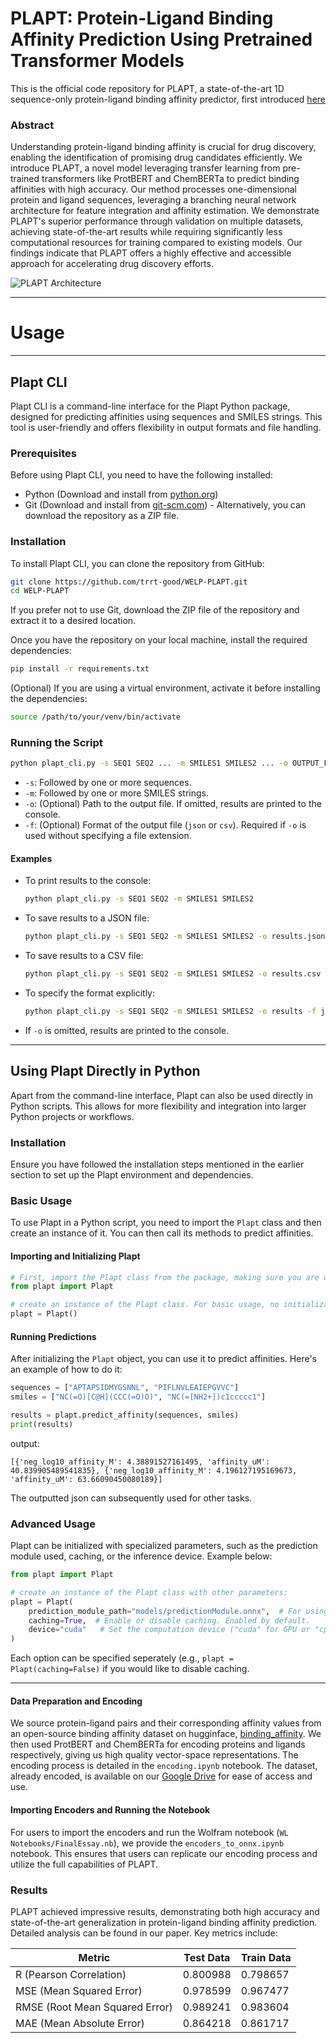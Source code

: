 # **PLAPT: Protein-Ligand Binding Affinity Prediction Using Pretrained Transformer Models**

This is the official code repository for PLAPT, a state-of-the-art 1D sequence-only protein-ligand binding affinity predictor, first introduced [here](https://community.wolfram.com/groups/-/m/t/3094670)

### Abstract
Understanding protein-ligand binding affinity is crucial for drug discovery, enabling the identification of promising drug candidates efficiently. We introduce PLAPT, a novel model leveraging transfer learning from pre-trained transformers like ProtBERT and ChemBERTa to predict binding affinities with high accuracy. Our method processes one-dimensional protein and ligand sequences, leveraging a branching neural network architecture for feature integration and affinity estimation. We demonstrate PLAPT's superior performance through validation on multiple datasets, achieving state-of-the-art results while requiring significantly less computational resources for training compared to existing models. Our findings indicate that PLAPT offers a highly effective and accessible approach for accelerating drug discovery efforts.

![PLAPT Architecture](https://github.com/trrt-good/WELP-PLAPT/blob/main/Diagrams/PLAPT.png)

---
# Usage
---
## Plapt CLI

Plapt CLI is a command-line interface for the Plapt Python package, designed for predicting affinities using sequences and SMILES strings. This tool is user-friendly and offers flexibility in output formats and file handling.

### Prerequisites

Before using Plapt CLI, you need to have the following installed:
- Python (Download and install from [python.org](https://www.python.org/))
- Git (Download and install from [git-scm.com](https://git-scm.com/)) - Alternatively, you can download the repository as a ZIP file.

### Installation

To install Plapt CLI, you can clone the repository from GitHub:

```bash
git clone https://github.com/trrt-good/WELP-PLAPT.git
cd WELP-PLAPT
```

If you prefer not to use Git, download the ZIP file of the repository and extract it to a desired location.

Once you have the repository on your local machine, install the required dependencies:

```bash
pip install -r requirements.txt
```

(Optional) If you are using a virtual environment, activate it before installing the dependencies:

```bash
source /path/to/your/venv/bin/activate
```

### Running the Script

```bash
python plapt_cli.py -s SEQ1 SEQ2 ... -m SMILES1 SMILES2 ... -o OUTPUT_FILE -f FORMAT
```

- `-s`: Followed by one or more sequences.
- `-m`: Followed by one or more SMILES strings.
- `-o`: (Optional) Path to the output file. If omitted, results are printed to the console.
- `-f`: (Optional) Format of the output file (`json` or `csv`). Required if `-o` is used without specifying a file extension.

#### Examples

- To print results to the console:

  ```bash
  python plapt_cli.py -s SEQ1 SEQ2 -m SMILES1 SMILES2
  ```

- To save results to a JSON file:

  ```bash
  python plapt_cli.py -s SEQ1 SEQ2 -m SMILES1 SMILES2 -o results.json
  ```

- To save results to a CSV file:

  ```bash
  python plapt_cli.py -s SEQ1 SEQ2 -m SMILES1 SMILES2 -o results.csv
  ```

- To specify the format explicitly:

  ```bash
  python plapt_cli.py -s SEQ1 SEQ2 -m SMILES1 SMILES2 -o results -f json
  ```

- If `-o` is omitted, results are printed to the console.

---

## Using Plapt Directly in Python

Apart from the command-line interface, Plapt can also be used directly in Python scripts. This allows for more flexibility and integration into larger Python projects or workflows.

### Installation

Ensure you have followed the installation steps mentioned in the earlier section to set up the Plapt environment and dependencies. 

### Basic Usage

To use Plapt in a Python script, you need to import the `Plapt` class and then create an instance of it. You can then call its methods to predict affinities.

#### Importing and Initializing Plapt

``` python
# First, import the Plapt class from the package, making sure you are working in the same directory as the plapt.py file:
from plapt import Plapt

# create an instance of the Plapt class. For basic usage, no initialization parameters are needed:
plapt = Plapt()
```

#### Running Predictions
After initializing the `Plapt` object, you can use it to predict affinities. Here's an example of how to do it:

```python
sequences = ["APTAPSIDMYGSNNL", "PIFLNVLEAIEPGVVC"]
smiles = ["NC(=O)[C@H](CCC(=O)O)", "NC(=[NH2+])c1ccccc1"]

results = plapt.predict_affinity(sequences, smiles)
print(results)
```
output:
```
[{'neg_log10_affinity_M': 4.38891527161495, 'affinity_uM': 40.839905489541835}, {'neg_log10_affinity_M': 4.196127195169673, 'affinity_uM': 63.66090450080189}]
```
The outputted json can subsequently used for other tasks.

### Advanced Usage

Plapt can be initialized with specialized parameters, such as the prediction module used, caching, or the inference device. Example below:
``` python
from plapt import Plapt

# create an instance of the Plapt class with other parameters:
plapt = Plapt(
    prediction_module_path="models/predictionModule.onnx",  # For using a different prediction module. This is set to "models/predictionModule.onnx" by default. 
    caching=True,  # Enable or disable caching. Enabled by default.
    device="cuda"   # Set the computation device ("cuda" for GPU or "cpu" for CPU). If cuda isn't available on your system, it will fallback to "cpu" automatically.
)
```
Each option can be specified seperately (e.g., `plapt = Plapt(caching=False)` if you would like to disable caching. 

---


#### Data Preparation and Encoding
We source protein-ligand pairs and their corresponding affinity values from an open-source binding affinity dataset on hugginface, [binding_affinity](https://huggingface.co/datasets/jglaser/binding_affinity). We then used ProtBERT and ChemBERTa for encoding proteins and ligands respectively, giving us high quality vector-space representations. The encoding process is detailed in the `encoding.ipynb` notebook. The dataset, already encoded, is available on our [Google Drive](https://drive.google.com/drive/folders/1e-ujgHx5bW0JKxSZY5u34As77o4-IIFs?usp=sharing) for ease of access and use.

#### Importing Encoders and Running the Notebook
For users to import the encoders and run the Wolfram notebook (`WL Notebooks/FinalEssay.nb`), we provide the `encoders_to_onnx.ipynb` notebook. This ensures that users can replicate our encoding process and utilize the full capabilities of PLAPT.

### Results

PLAPT achieved impressive results, demonstrating both high accuracy and state-of-the-art generalization in protein-ligand binding affinity prediction. Detailed analysis can be found in our paper. Key metrics include:

| Metric | Test Data | Train Data |
| ------ | --------- | ---------- |
| R (Pearson Correlation) | 0.800988 | 0.798657 |
| MSE (Mean Squared Error) | 0.978599 | 0.967477 |
| RMSE (Root Mean Squared Error) | 0.989241 | 0.983604 |
| MAE (Mean Absolute Error) | 0.864218 | 0.861717 |
